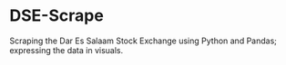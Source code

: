 # DSE-Scrape
Scraping the Dar Es Salaam Stock Exchange using Python and Pandas; expressing the data in visuals.

